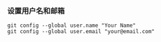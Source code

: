 
### 设置用户名和邮箱  
```
git config --global user.name "Your Name"
git config --global user.email "your@email.com"
```
